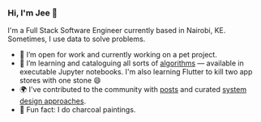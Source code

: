 ### Hi, I'm Jee 👋

I'm a Full Stack Software Engineer currently based in Nairobi, KE. Sometimes, I use data to solve problems.

- 🔭 I’m open for work and currently working on a pet project.
- 🌱 I’m learning and cataloguing all sorts of [algorithms](https://github.com/gitgik/data-structures-implementation) –– available in executable Jupyter notebooks. I'm also learning Flutter to kill two app stores with one stone 😄
- 🌍 I've contributed to the community with [posts](https://scotch.io/@jee) and curated [system design approaches](https://github.com/gitgik/distributed-system-design). 
- 🎨 Fun fact: I do charcoal paintings. 



